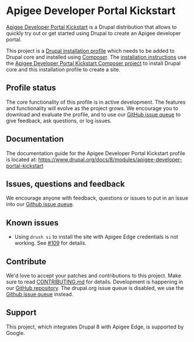 # Apigee Developer Portal Kickstart

[Apigee Developer Portal Kickstart](http://drupal.org/project/apigee_devportal_kickstart) is a Drupal distribution that allows to quickly try out or get started using Drupal to create an Apigee developer portal.

This project is a [Drupal installation profile](https://www.drupal.org/docs/8/distributions) which needs to be added to Drupal core and installed using [Composer](https://getcomposer.org). The [installation instructions](https://www.drupal.org/docs/8/modules/apigee-developer-portal-kickstart/get-started-with-kickstart)  use the [Apigee Developer Portal Kickstart Composer project](https://github.com/apigee/devportal-kickstart-project-composer) to install Drupal core and this installation profile to create a site.

## Profile status

The core functionality of this profile is in active development. The features and functionality will evolve as the project grows. We encourage you to download and evaluate the profile, and to use our [GitHub issue queue](https://github.com/apigee/apigee-devportal-kickstart-drupal/issues) to give feedback, ask questions, or log issues.

## Documentation

The documentation guide for the Apigee Developer Portal Kickstart profile is located at: https://www.drupal.org/docs/8/modules/apigee-developer-portal-kickstart

## Issues, questions and feedback

We encourage anyone with feedback, questions or issues to put in an issue into
our [Github issue queue](https://github.com/apigee/apigee-devportal-kickstart-drupal/issues).

## Known issues

* Using `drush si` to install the site with Apigee Edge credentials is not working. See [#109](https://github.com/apigee/apigee-devportal-kickstart-drupal/issues/109) for details.

## Contribute

We'd love to accept your patches and contributions to this project. Make sure to read [CONTRIBUTING.md](CONTRIBUTING.md) for details.
Development is happening in our [GitHub repository](https://github.com/apigee/apigee-devportal-kickstart-drupal). The drupal.org issue
queue is disabled, we use the [Github issue queue](https://github.com/apigee/apigee-devportal-kickstart-drupal/issues) instead.

## Support

This project, which integrates Drupal 8 with Apigee Edge, is supported by Google.
